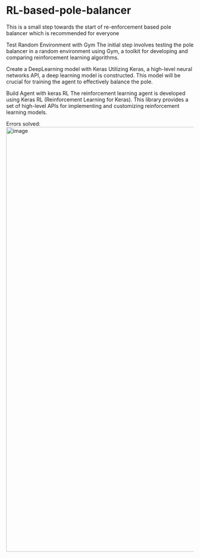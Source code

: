 # RL-based-pole-balancer
This is a small step towards the start of re-enforcement based pole balancer which is recommended for everyone

Test Random Environment with Gym
The initial step involves testing the pole balancer in a random environment using Gym, a toolkit for developing and comparing reinforcement learning algorithms.


Create a DeepLearning model with Keras
Utilizing Keras, a high-level neural networks API, a deep learning model is constructed. This model will be crucial for training the agent to effectively balance the pole.


Build Agent with keras RL
The reinforcement learning agent is developed using Keras RL (Reinforcement Learning for Keras). This library provides a set of high-level APIs for implementing and customizing reinforcement learning models.


Errors solved:
<img width="1140" alt="image" src="https://github.com/adityapandey369/RL-based-pole-balancer/assets/116642258/7de74f79-88c0-4a27-8bf6-14471fc20893">

